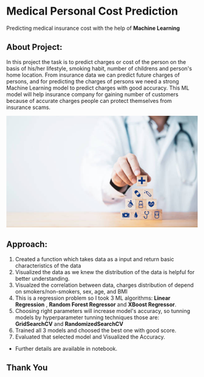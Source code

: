 # Medical Personal Cost Prediction
Predicting medical insurance cost with the help of **Machine Learning**

## About Project:
    
 In this project the task is to predict charges or cost of the person on the basis of his/her lifestyle, smoking habit, number of childrens and person's home location.
 From insurance data we can predict future charges of persons, and for predicting the charges of persons we need a strong Machine Learning model to predict charges with good accuracy.
 This ML model will help insurance company for gaining number of customers because of accurate charges people can protect themselves from insurance scams.
 
 <img src='https://github.com/035skt/Project-on-medical-cost-prediction/blob/main/istockphoto-1359134874-612x612.jpg'></img>
 
 ## Approach:
 
 1. Created a function which takes data as a input and return basic characteristics of the data
 2. Visualized the data as we knew the distribution of the data is helpful for better understanding.
 3. Visualzed the correlation between data, charges distribution of depend on smokers/non-smokers, sex, age, and BMI
 4. This is a regression problem so I took 3 ML algorithms: **Linear Regression** , **Random Forest Regressor** and **XBoost Regressor**.
 5. Choosing right parameters will increase model's accuracy, so tunning models by hyperparameter tunning techniques those are: **GridSearchCV** and **RandomizedSearchCV**
 6. Trained all 3 models and choosed the best one with good score.
 7. Evaluated that selected model and Visualized the Accuracy.

- Further details are available in notebook.
 
 ## Thank You
